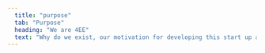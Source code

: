 ```yaml
---
  title: "purpose"
  tab: "Purpose"
  heading: "We are 4EE"
  text: "Why do we exist, our motivation for developing this start up and our value proposition to our customers Unique technologies and services to our customers"
---
```

